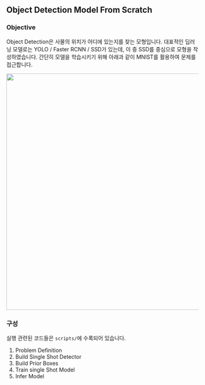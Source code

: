 Object Detection Model From Scratch
---

### Objective

Object Detection은 사물의 위치가 어디에 있는지를 찾는 모형입니다. 
대표적인 딥러닝 모델로는 YOLO / Faster RCNN / SSD가 있는데, 이 중 SSD를 중심으로 모형을 작성하였습니다. 
간단히 모델을 학습시키기 위해 아래과 같이 MNIST를 활용하여 문제를 접근합니다.

<img width="619" src="https://user-images.githubusercontent.com/66022630/84582794-91bb0100-ae2b-11ea-9a0d-990edf371ec7.png">

### 구성

실행 관련된 코드들은 `scripts/`에 수록되어 있습니다.

1. Problem Definition
2. Build Single Shot Detector
3. Build Prior Boxes
4. Train single Shot Model
5. Infer Model

